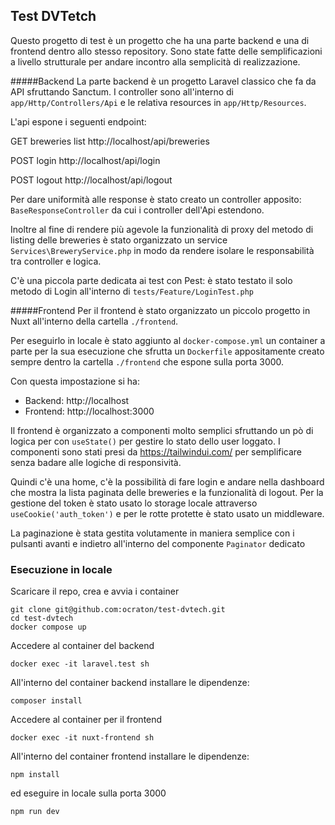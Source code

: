## Test DVTetch

Questo progetto di test è un progetto che ha una parte backend e una di frontend dentro allo stesso repository. Sono state fatte delle semplificazioni a livello strutturale per andare incontro alla semplicità di realizzazione. 

#####Backend
La parte backend è un progetto Laravel classico che fa da API sfruttando Sanctum. I controller sono all'interno di `app/Http/Controllers/Api` e le relativa resources in `app/Http/Resources`.

L'api espone i seguenti endpoint:

GET breweries list
http://localhost/api/breweries

POST login
http://localhost/api/login

POST logout
http://localhost/api/logout

Per dare uniformità alle response è stato creato un controller apposito:  `BaseResponseController` da cui i controller dell'Api estendono.

Inoltre al fine di rendere più agevole la funzionalità di proxy del metodo di listing delle breweries è stato organizzato un service `Services\BreweryService.php` in modo da rendere isolare le responsabilità tra controller e logica.

C'è una piccola parte dedicata ai test con Pest: è stato testato il solo metodo di Login all'interno di `tests/Feature/LoginTest.php`

#####Frontend
Per il frontend è stato organizzato un piccolo progetto in Nuxt all'interno della cartella `./frontend`.

Per eseguirlo in locale è stato aggiunto al `docker-compose.yml` un container a parte per la sua esecuzione che sfrutta un `Dockerfile` appositamente creato sempre dentro la cartella `./frontend` che espone sulla porta 3000.

Con questa impostazione si ha:

- Backend: http://localhost
- Frontend: http://localhost:3000

Il frontend è organizzato a componenti molto semplici sfruttando un pò di logica per con `useState()` per gestire lo stato dello user loggato. 
I componenti sono stati presi da https://tailwindui.com/ per semplificare senza badare alle logiche di responsività.

Quindi c'è una home, c'è la possibilità di fare login e andare nella dashboard che mostra la lista paginata delle breweries e la funzionalità di logout. 
Per la gestione del token è stato usato lo storage locale attraverso `useCookie('auth_token')` e per le rotte protette è stato usato un middleware. 

La paginazione è stata gestita volutamente in maniera semplice con i pulsanti avanti e indietro all'interno del componente `Paginator` dedicato


### Esecuzione in locale

Scaricare il repo, crea e avvia i container
```
git clone git@github.com:ocraton/test-dvtech.git
cd test-dvtech
docker compose up
```

Accedere al container del backend
```
docker exec -it laravel.test sh

```

All'interno del container backend installare le dipendenze:

```
composer install

```

Accedere al container per il frontend

```
docker exec -it nuxt-frontend sh

```

All'interno del container frontend installare le dipendenze:

```
npm install

```

ed eseguire in locale sulla porta 3000

```
npm run dev

```
